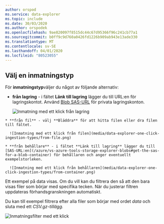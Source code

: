 ```yaml
---
author: orspod
ms.service: data-explorer
ms.topic: include
ms.date: 30/03/2020
ms.author: orspodek
ms.openlocfilehash: 9ae820097f8515dc44c67d95366f96c241cb77a1
ms.sourcegitcommit: b0ff9c9d760a0426fd1226b909ab943e13ade330
ms.translationtype: MT
ms.contentlocale: sv-SE
ms.lasthandoff: 04/01/2020
ms.locfileid: "80523055"
---
```

## <a name="select-an-ingestion-type"></a>Välj en inmatningstyp

För **inmatningstyp**väljer du något av följande alternativ:
   * **från lagring** - i fältet **Länk till lagring** lägger du till URL:en för lagringskontot. Använd [Blob SAS-URL](/azurevs-azure-tools-storage-explorer-blobs#get-the-sas-for-a-blob-container) för privata lagringskonton.
   
      ![Inmatning med ett klick från lagring](media/data-explorer-one-click-ingestion-types/from-storage-blob.png)

    * **från fil** - välj **Bläddra** för att hitta filen eller dra filen till fältet.
  
      ![Inmatning med ett klick från filen](media/data-explorer-one-click-ingestion-types/from-file.png)

    * **från behållare** - i fältet **Länk till lagring** lägger du till [SAS-URL:en](/azure/vs-azure-tools-storage-explorer-blobs#get-the-sas-for-a-blob-container) för behållaren och anger eventuellt exempelstorleken.

      ![Inmatning med ett klick från behållaren](media/data-explorer-one-click-ingestion-types/from-container.png)

  Ett exempel på data visas. Om du vill kan du filtrera den så att den bara visas filer som börjar med specifika tecken. När du justerar filtren uppdateras förhandsgranskningen automatiskt.
  
  Du kan till exempel filtrera efter alla filer som börjar med ordet *data* och sluta med ett *CSV.gz-tillägg.*

  ![Inmatningsfilter med ett klick](media/data-explorer-one-click-ingestion-types/from-container-with-filter.png)
